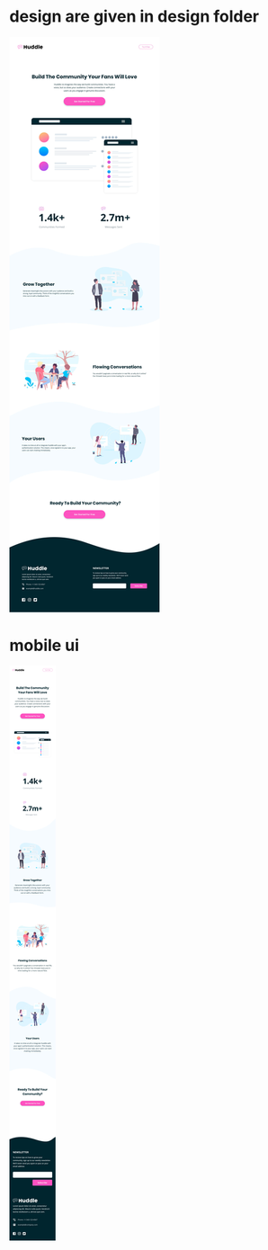 # design are given in design folder
![screen shot](./design/desktop-design.jpg "screen shot")

# mobile ui
![screen shot](./design/mobile-design.jpg "screen shot")

